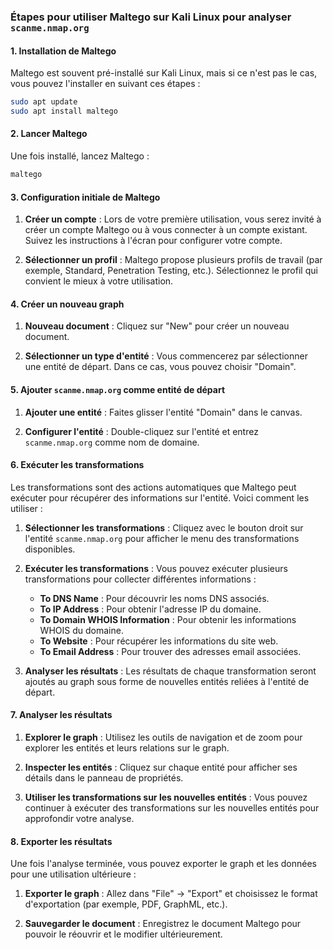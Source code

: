 ### Étapes pour utiliser Maltego sur Kali Linux pour analyser `scanme.nmap.org`

#### 1. Installation de Maltego

Maltego est souvent pré-installé sur Kali Linux, mais si ce n'est pas le cas, vous pouvez l'installer en suivant ces étapes :

```bash
sudo apt update
sudo apt install maltego
```

#### 2. Lancer Maltego

Une fois installé, lancez Maltego :

```bash
maltego
```

#### 3. Configuration initiale de Maltego

1. **Créer un compte** : Lors de votre première utilisation, vous serez invité à créer un compte Maltego ou à vous connecter à un compte existant. Suivez les instructions à l'écran pour configurer votre compte.

2. **Sélectionner un profil** : Maltego propose plusieurs profils de travail (par exemple, Standard, Penetration Testing, etc.). Sélectionnez le profil qui convient le mieux à votre utilisation.

#### 4. Créer un nouveau graph

1. **Nouveau document** : Cliquez sur "New" pour créer un nouveau document.

2. **Sélectionner un type d'entité** : Vous commencerez par sélectionner une entité de départ. Dans ce cas, vous pouvez choisir "Domain".

#### 5. Ajouter `scanme.nmap.org` comme entité de départ

1. **Ajouter une entité** : Faites glisser l'entité "Domain" dans le canvas.

2. **Configurer l'entité** : Double-cliquez sur l'entité et entrez `scanme.nmap.org` comme nom de domaine.

#### 6. Exécuter les transformations

Les transformations sont des actions automatiques que Maltego peut exécuter pour récupérer des informations sur l'entité. Voici comment les utiliser :

1. **Sélectionner les transformations** : Cliquez avec le bouton droit sur l'entité `scanme.nmap.org` pour afficher le menu des transformations disponibles.

2. **Exécuter les transformations** : Vous pouvez exécuter plusieurs transformations pour collecter différentes informations :
    - **To DNS Name** : Pour découvrir les noms DNS associés.
    - **To IP Address** : Pour obtenir l'adresse IP du domaine.
    - **To Domain WHOIS Information** : Pour obtenir les informations WHOIS du domaine.
    - **To Website** : Pour récupérer les informations du site web.
    - **To Email Address** : Pour trouver des adresses email associées.

3. **Analyser les résultats** : Les résultats de chaque transformation seront ajoutés au graph sous forme de nouvelles entités reliées à l'entité de départ.

#### 7. Analyser les résultats

1. **Explorer le graph** : Utilisez les outils de navigation et de zoom pour explorer les entités et leurs relations sur le graph.

2. **Inspecter les entités** : Cliquez sur chaque entité pour afficher ses détails dans le panneau de propriétés.

3. **Utiliser les transformations sur les nouvelles entités** : Vous pouvez continuer à exécuter des transformations sur les nouvelles entités pour approfondir votre analyse.

#### 8. Exporter les résultats

Une fois l'analyse terminée, vous pouvez exporter le graph et les données pour une utilisation ultérieure :

1. **Exporter le graph** : Allez dans "File" -> "Export" et choisissez le format d'exportation (par exemple, PDF, GraphML, etc.).

2. **Sauvegarder le document** : Enregistrez le document Maltego pour pouvoir le réouvrir et le modifier ultérieurement.

